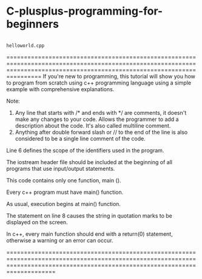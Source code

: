 # C-plusplus-programming-for-beginners

                                                                     helloworld.cpp
============================================================================================================================================================================
If you're new to programming, this tutorial will show you how to program from scratch using c++ programming language using a simple example with comprehensive explanations.

Note:
1. Any line that starts with /* and ends with */ are comments, it doesn't make any changes to your code. Allows the programmer to add a description about the code. It's also called multiline comment. 
2. Anything after double forward slash or // to the end of the line is also considered to be  a single line comment of the code.

Line 6 defines the scope of the identifiers used in the program.

The iostream header file should be included at the beginning of all programs that use input/output statements.

This code contains only one function, main ().

Every c++ program must have main() function.

As usual, execution begins at main() function.

The statement on line 8 causes the string in quotation marks to be displayed on the screen.

In c++, every main function should end with a return(0) statement, otherwise a warning or an error can occur.


================================================================================================================================================================================




